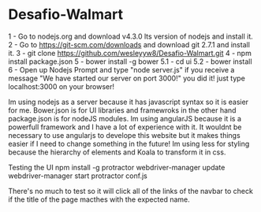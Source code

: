 # Desafio-Walmart
1 - Go to nodejs.org and download v4.3.0 lts version of nodejs and install it.
2 - Go to https://git-scm.com/downloads and download git 2.7.1 and install it.
3 - git clone https://github.com/wesleyyw8/Desafio-Walmart.git
4 - npm install package.json
5 - bower install -g bower
5.1 - cd ui
5.2 - bower install
6 - Open up Nodejs Prompt and type "node server.js"
if you receive a message "We have started our server on port 3000!" you did it! just type localhost:3000 on your browser!


Im using nodejs as a server because it has javascript syntax so it is easier for me. 
Bower.json is for UI libraries and framewroks in the other hand package.json is for nodeJS modules.
Im using angularJS because it is a powerfull framework and I have a lot of experience with it. It wouldnt be necessary to use angularjs to develope this website but it makes things easier if I need to change something in the future! 
Im using less for styling because the hierarchy of elements and Koala to transform it in css.


Testing the UI
npm install -g protractor
webdriver-manager update
webdriver-manager start
protractor conf.js

There's no much to test so it will click all of the links of the navbar to check if the title of the page macthes with the expected name.